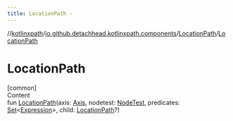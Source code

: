 ```yaml
---
title: LocationPath -
---
```

//[kotlinxpath](../../index.md)/[io.github.detachhead.kotlinxpath.components](../index.md)/[LocationPath](index.md)/[LocationPath](-location-path.md)



# LocationPath  
[common]  
Content  
fun [LocationPath](-location-path.md)(axis: [Axis](../-axis/index.md), nodetest: [NodeTest](../-node-test/index.md), predicates: [Set](https://kotlinlang.org/api/latest/jvm/stdlib/kotlin.collections/-set/index.html)<[Expression](../-expression/index.md)>, child: [LocationPath](index.md)?)  



